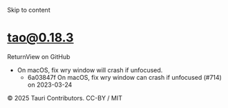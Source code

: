Skip to content
# tao@0.18.3
ReturnView on GitHub
  * On macOS, fix wry window will crash if unfocused. 
    * 6a03847f On macOS, fix wry window can crash if unfocused (#714) on 2023-03-24


© 2025 Tauri Contributors. CC-BY / MIT
